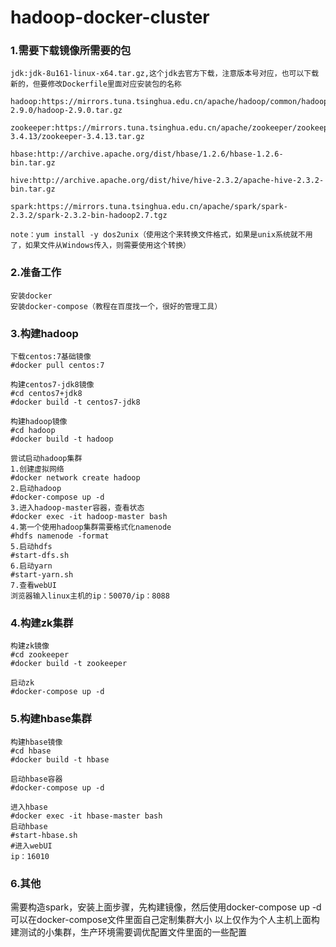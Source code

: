 # hadoop-docker-cluster
### **1.需要下载镜像所需要的包**
    
    jdk:jdk-8u161-linux-x64.tar.gz,这个jdk去官方下载，注意版本号对应，也可以下载新的，但要修改Dockerfile里面对应安装包的名称
    
    hadoop:https://mirrors.tuna.tsinghua.edu.cn/apache/hadoop/common/hadoop-2.9.0/hadoop-2.9.0.tar.gz
    
    zookeeper:https://mirrors.tuna.tsinghua.edu.cn/apache/zookeeper/zookeeper-3.4.13/zookeeper-3.4.13.tar.gz
    
    hbase:http://archive.apache.org/dist/hbase/1.2.6/hbase-1.2.6-bin.tar.gz
    
    hive:http://archive.apache.org/dist/hive/hive-2.3.2/apache-hive-2.3.2-bin.tar.gz
    
    spark:https://mirrors.tuna.tsinghua.edu.cn/apache/spark/spark-2.3.2/spark-2.3.2-bin-hadoop2.7.tgz
    
    note：yum install -y dos2unix（使用这个来转换文件格式，如果是unix系统就不用了，如果文件从Windows传入，则需要使用这个转换）

### **2.准备工作**
    
    安装docker
    安装docker-compose（教程在百度找一个，很好的管理工具）
    

### **3.构建hadoop**
    
    下载centos:7基础镜像
    #docker pull centos:7
    
    构建centos7-jdk8镜像
    #cd centos7+jdk8
    #docker build -t centos7-jdk8
    
    构建hadoop镜像
    #cd hadoop
    #docker build -t hadoop
    
    尝试启动hadoop集群
    1.创建虚拟网络
    #docker network create hadoop
    2.启动hadoop
    #docker-compose up -d
    3.进入hadoop-master容器，查看状态
    #docker exec -it hadoop-master bash
    4.第一个使用hadoop集群需要格式化namenode
    #hdfs namenode -format
    5.启动hdfs
    #start-dfs.sh
    6.启动yarn
    #start-yarn.sh
    7.查看webUI
    浏览器输入linux主机的ip：50070/ip：8088
    
### **4.构建zk集群**
    
    构建zk镜像
    #cd zookeeper
    #docker build -t zookeeper
    
    启动zk
    #docker-compose up -d

### **5.构建hbase集群**
    
    构建hbase镜像
    #cd hbase
    #docker build -t hbase
    
    启动hbase容器
    #docker-compose up -d
    
    进入hbase
    #docker exec -it hbase-master bash
    启动hbase
    #start-hbase.sh
    #进入webUI
    ip：16010

### 6.其他
需要构造spark，安装上面步骤，先构建镜像，然后使用docker-compose up -d 可以在docker-compose文件里面自己定制集群大小
以上仅作为个人主机上面构建测试的小集群，生产环境需要调优配置文件里面的一些配置
